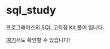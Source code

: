 # sql_study

프로그래머스의 SQL 고득점 Kit 풀이 입니다.

[여기](https://velog.io/@shinejung/series/%ED%94%84%EB%A1%9C%EA%B7%B8%EB%9E%98%EB%A8%B8%EC%8A%A4-SQL-%EA%B3%A0%EB%93%9D%EC%A0%90-Kit)서도 확인할 수 있습니다!
